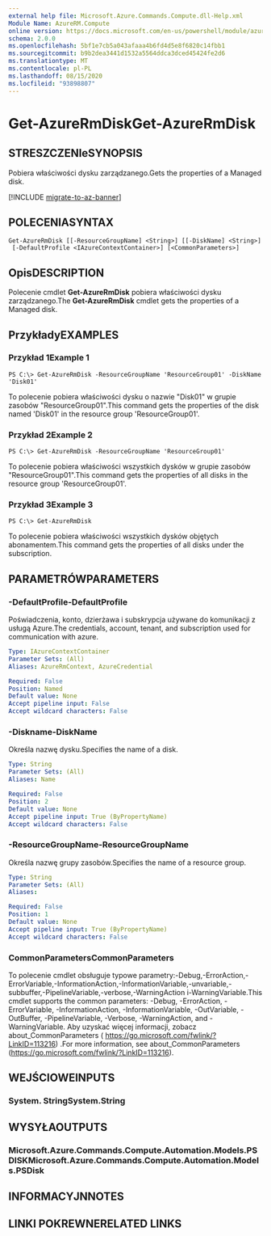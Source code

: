 ```yaml
---
external help file: Microsoft.Azure.Commands.Compute.dll-Help.xml
Module Name: AzureRM.Compute
online version: https://docs.microsoft.com/en-us/powershell/module/azurerm.compute/get-azurermdisk
schema: 2.0.0
ms.openlocfilehash: 5bf1e7cb5a043afaaa4b6fd4d5e8f6820c14fbb1
ms.sourcegitcommit: b9b2dea3441d1532a5564ddca3dced45424fe2d6
ms.translationtype: MT
ms.contentlocale: pl-PL
ms.lasthandoff: 08/15/2020
ms.locfileid: "93898807"
---
```

# <span data-ttu-id="7895b-101">Get-AzureRmDisk</span><span class="sxs-lookup"><span data-stu-id="7895b-101">Get-AzureRmDisk</span></span>

## <span data-ttu-id="7895b-102">STRESZCZENIe</span><span class="sxs-lookup"><span data-stu-id="7895b-102">SYNOPSIS</span></span>
<span data-ttu-id="7895b-103">Pobiera właściwości dysku zarządzanego.</span><span class="sxs-lookup"><span data-stu-id="7895b-103">Gets the properties of a Managed disk.</span></span>

[!INCLUDE [migrate-to-az-banner](../../includes/migrate-to-az-banner.md)]

## <span data-ttu-id="7895b-104">POLECENIA</span><span class="sxs-lookup"><span data-stu-id="7895b-104">SYNTAX</span></span>

```
Get-AzureRmDisk [[-ResourceGroupName] <String>] [[-DiskName] <String>]
 [-DefaultProfile <IAzureContextContainer>] [<CommonParameters>]
```

## <span data-ttu-id="7895b-105">Opis</span><span class="sxs-lookup"><span data-stu-id="7895b-105">DESCRIPTION</span></span>
<span data-ttu-id="7895b-106">Polecenie cmdlet **Get-AzureRmDisk** pobiera właściwości dysku zarządzanego.</span><span class="sxs-lookup"><span data-stu-id="7895b-106">The **Get-AzureRmDisk** cmdlet gets the properties of a Managed disk.</span></span>

## <span data-ttu-id="7895b-107">Przykłady</span><span class="sxs-lookup"><span data-stu-id="7895b-107">EXAMPLES</span></span>

### <span data-ttu-id="7895b-108">Przykład 1</span><span class="sxs-lookup"><span data-stu-id="7895b-108">Example 1</span></span>
```
PS C:\> Get-AzureRmDisk -ResourceGroupName 'ResourceGroup01' -DiskName 'Disk01'
```

<span data-ttu-id="7895b-109">To polecenie pobiera właściwości dysku o nazwie "Disk01" w grupie zasobów "ResourceGroup01".</span><span class="sxs-lookup"><span data-stu-id="7895b-109">This command gets the properties of the disk named 'Disk01' in the resource group 'ResourceGroup01'.</span></span>

### <span data-ttu-id="7895b-110">Przykład 2</span><span class="sxs-lookup"><span data-stu-id="7895b-110">Example 2</span></span>
```
PS C:\> Get-AzureRmDisk -ResourceGroupName 'ResourceGroup01'
```

<span data-ttu-id="7895b-111">To polecenie pobiera właściwości wszystkich dysków w grupie zasobów "ResourceGroup01".</span><span class="sxs-lookup"><span data-stu-id="7895b-111">This command gets the properties of all disks in the resource group 'ResourceGroup01'.</span></span>

### <span data-ttu-id="7895b-112">Przykład 3</span><span class="sxs-lookup"><span data-stu-id="7895b-112">Example 3</span></span>
```
PS C:\> Get-AzureRmDisk
```

<span data-ttu-id="7895b-113">To polecenie pobiera właściwości wszystkich dysków objętych abonamentem.</span><span class="sxs-lookup"><span data-stu-id="7895b-113">This command gets the properties of all disks under the subscription.</span></span>

## <span data-ttu-id="7895b-114">PARAMETRÓW</span><span class="sxs-lookup"><span data-stu-id="7895b-114">PARAMETERS</span></span>

### <span data-ttu-id="7895b-115">-DefaultProfile</span><span class="sxs-lookup"><span data-stu-id="7895b-115">-DefaultProfile</span></span>
<span data-ttu-id="7895b-116">Poświadczenia, konto, dzierżawa i subskrypcja używane do komunikacji z usługą Azure.</span><span class="sxs-lookup"><span data-stu-id="7895b-116">The credentials, account, tenant, and subscription used for communication with azure.</span></span>

```yaml
Type: IAzureContextContainer
Parameter Sets: (All)
Aliases: AzureRmContext, AzureCredential

Required: False
Position: Named
Default value: None
Accept pipeline input: False
Accept wildcard characters: False
```

### <span data-ttu-id="7895b-117">-Diskname</span><span class="sxs-lookup"><span data-stu-id="7895b-117">-DiskName</span></span>
<span data-ttu-id="7895b-118">Określa nazwę dysku.</span><span class="sxs-lookup"><span data-stu-id="7895b-118">Specifies the name of a disk.</span></span>

```yaml
Type: String
Parameter Sets: (All)
Aliases: Name

Required: False
Position: 2
Default value: None
Accept pipeline input: True (ByPropertyName)
Accept wildcard characters: False
```

### <span data-ttu-id="7895b-119">-ResourceGroupName</span><span class="sxs-lookup"><span data-stu-id="7895b-119">-ResourceGroupName</span></span>
<span data-ttu-id="7895b-120">Określa nazwę grupy zasobów.</span><span class="sxs-lookup"><span data-stu-id="7895b-120">Specifies the name of a resource group.</span></span>

```yaml
Type: String
Parameter Sets: (All)
Aliases: 

Required: False
Position: 1
Default value: None
Accept pipeline input: True (ByPropertyName)
Accept wildcard characters: False
```

### <span data-ttu-id="7895b-121">CommonParameters</span><span class="sxs-lookup"><span data-stu-id="7895b-121">CommonParameters</span></span>
<span data-ttu-id="7895b-122">To polecenie cmdlet obsługuje typowe parametry:-Debug,-ErrorAction,-ErrorVariable,-InformationAction,-InformationVariable,-unvariable,-subbuffer,-PipelineVariable,-verbose,-WarningAction i-WarningVariable.</span><span class="sxs-lookup"><span data-stu-id="7895b-122">This cmdlet supports the common parameters: -Debug, -ErrorAction, -ErrorVariable, -InformationAction, -InformationVariable, -OutVariable, -OutBuffer, -PipelineVariable, -Verbose, -WarningAction, and -WarningVariable.</span></span> <span data-ttu-id="7895b-123">Aby uzyskać więcej informacji, zobacz about_CommonParameters ( https://go.microsoft.com/fwlink/?LinkID=113216) .</span><span class="sxs-lookup"><span data-stu-id="7895b-123">For more information, see about_CommonParameters (https://go.microsoft.com/fwlink/?LinkID=113216).</span></span>

## <span data-ttu-id="7895b-124">WEJŚCIOWE</span><span class="sxs-lookup"><span data-stu-id="7895b-124">INPUTS</span></span>

### <span data-ttu-id="7895b-125">System. String</span><span class="sxs-lookup"><span data-stu-id="7895b-125">System.String</span></span>

## <span data-ttu-id="7895b-126">WYSYŁA</span><span class="sxs-lookup"><span data-stu-id="7895b-126">OUTPUTS</span></span>

### <span data-ttu-id="7895b-127">Microsoft.Azure.Commands.Compute.Automation.Models.PSDISK</span><span class="sxs-lookup"><span data-stu-id="7895b-127">Microsoft.Azure.Commands.Compute.Automation.Models.PSDisk</span></span>

## <span data-ttu-id="7895b-128">INFORMACYJN</span><span class="sxs-lookup"><span data-stu-id="7895b-128">NOTES</span></span>

## <span data-ttu-id="7895b-129">LINKI POKREWNE</span><span class="sxs-lookup"><span data-stu-id="7895b-129">RELATED LINKS</span></span>

